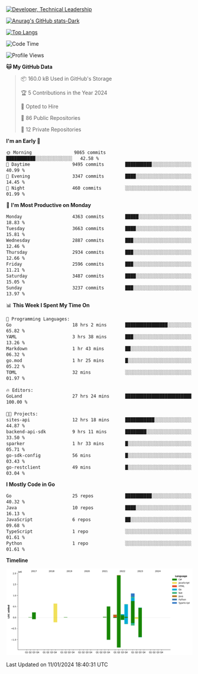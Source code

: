 <div>
  <a href="https://www.linkedin.com/in/arielpineiro/" target="_blank" rel="nofollow noopener noreferrer">
    <img src="https://img.shields.io/badge/-LinkedIn-%230077B5?style=for-the-badge&logo=linkedin&logoColor=white" alt="Developer, Technical Leadership" title="Ariel Piñeiro">
  </a>
</div>

[![Anurag's GitHub stats-Dark](https://github-readme-stats.vercel.app/api?username=arielsrv&show_icons=true&theme=dark#gh-dark-mode-only)](https://github.com/anuraghazra/github-readme-stats#gh-dark-mode-only)

[![Top Langs](https://github-readme-stats.vercel.app/api/top-langs/?username=arielsrv&layout=compact&langs_count=10&theme=dark#gh-dark-mode-only)](https://github.com/anuraghazra/github-readme-stats&theme=dark#gh-dark-mode-only)

<!--START_SECTION:waka-->
![Code Time](http://img.shields.io/badge/Code%20Time-435%20hrs%2026%20mins-blue)

![Profile Views](http://img.shields.io/badge/Profile%20Views-2-blue)

**🐱 My GitHub Data** 

> 📦 160.0 kB Used in GitHub's Storage 
 > 
> 🏆 5 Contributions in the Year 2024
 > 
> 💼 Opted to Hire
 > 
> 📜 86 Public Repositories 
 > 
> 🔑 12 Private Repositories 
 > 
**I'm an Early 🐤** 

```text
🌞 Morning                9865 commits        ███████████░░░░░░░░░░░░░░   42.58 % 
🌆 Daytime                9495 commits        ██████████░░░░░░░░░░░░░░░   40.99 % 
🌃 Evening                3347 commits        ████░░░░░░░░░░░░░░░░░░░░░   14.45 % 
🌙 Night                  460 commits         ░░░░░░░░░░░░░░░░░░░░░░░░░   01.99 % 
```
📅 **I'm Most Productive on Monday** 

```text
Monday                   4363 commits        █████░░░░░░░░░░░░░░░░░░░░   18.83 % 
Tuesday                  3663 commits        ████░░░░░░░░░░░░░░░░░░░░░   15.81 % 
Wednesday                2887 commits        ███░░░░░░░░░░░░░░░░░░░░░░   12.46 % 
Thursday                 2934 commits        ███░░░░░░░░░░░░░░░░░░░░░░   12.66 % 
Friday                   2596 commits        ███░░░░░░░░░░░░░░░░░░░░░░   11.21 % 
Saturday                 3487 commits        ████░░░░░░░░░░░░░░░░░░░░░   15.05 % 
Sunday                   3237 commits        ███░░░░░░░░░░░░░░░░░░░░░░   13.97 % 
```


📊 **This Week I Spent My Time On** 

```text
💬 Programming Languages: 
Go                       18 hrs 2 mins       ████████████████░░░░░░░░░   65.82 % 
YAML                     3 hrs 38 mins       ███░░░░░░░░░░░░░░░░░░░░░░   13.26 % 
Markdown                 1 hr 43 mins        ██░░░░░░░░░░░░░░░░░░░░░░░   06.32 % 
go.mod                   1 hr 25 mins        █░░░░░░░░░░░░░░░░░░░░░░░░   05.22 % 
TOML                     32 mins             ░░░░░░░░░░░░░░░░░░░░░░░░░   01.97 % 

🔥 Editors: 
GoLand                   27 hrs 24 mins      █████████████████████████   100.00 % 

🐱‍💻 Projects: 
sites-api                12 hrs 18 mins      ███████████░░░░░░░░░░░░░░   44.87 % 
backend-api-sdk          9 hrs 11 mins       ████████░░░░░░░░░░░░░░░░░   33.50 % 
sparker                  1 hr 33 mins        █░░░░░░░░░░░░░░░░░░░░░░░░   05.71 % 
go-sdk-config            56 mins             █░░░░░░░░░░░░░░░░░░░░░░░░   03.43 % 
go-restclient            49 mins             █░░░░░░░░░░░░░░░░░░░░░░░░   03.04 % 
```

**I Mostly Code in Go** 

```text
Go                       25 repos            ██████████░░░░░░░░░░░░░░░   40.32 % 
Java                     10 repos            ████░░░░░░░░░░░░░░░░░░░░░   16.13 % 
JavaScript               6 repos             ██░░░░░░░░░░░░░░░░░░░░░░░   09.68 % 
TypeScript               1 repo              ░░░░░░░░░░░░░░░░░░░░░░░░░   01.61 % 
Python                   1 repo              ░░░░░░░░░░░░░░░░░░░░░░░░░   01.61 % 
```



**Timeline**

![Lines of Code chart](https://raw.githubusercontent.com/arielsrv/arielsrv/main/assets/bar_graph.png)


 Last Updated on 11/01/2024 18:40:31 UTC
<!--END_SECTION:waka-->
